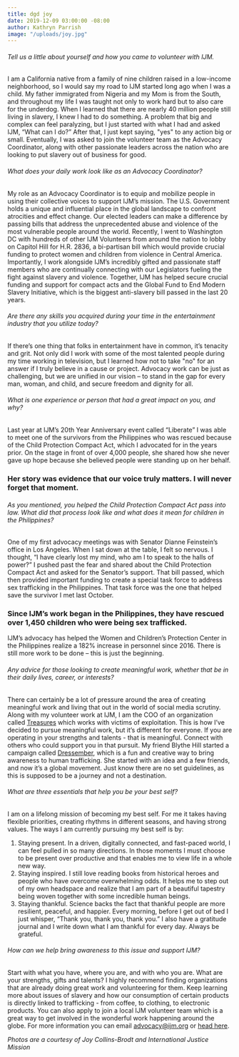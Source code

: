 ```yaml
---
title: dgd joy
date: 2019-12-09 03:00:00 -08:00
author: Kathryn Parrish
image: "/uploads/joy.jpg"
---
```



###### Tell us a little about yourself and how you came to volunteer with IJM. 

I am a California native from a family of nine children raised in a low-income neighborhood, so I would say my road to IJM started long ago when I was a child. My father immigrated from Nigeria and my Mom is from the South, and throughout my life I was taught not only to work hard but to also care for the underdog. When I learned that there are nearly 40 million people still living in slavery, I knew I had to do something. A problem that big and complex can feel paralyzing, but I just started with what I had and asked IJM, “What can I do?” After that, I just kept saying, "yes" to any action big or small. Eventually, I was asked to join the volunteer team as the Advocacy Coordinator, along with other passionate leaders across the nation who are looking to put slavery out of business for good.

###### What does your daily work look like as an Advocacy Coordinator? 
 
My role as an Advocacy Coordinator is to equip and mobilize people in using their collective voices to support IJM’s mission. The U.S. Government holds a unique and influential place in the global landscape to confront atrocities and effect change. Our elected leaders can make a difference by passing bills that address the unprecedented abuse and violence of the most vulnerable people around the world. Recently, I went to Washington DC with hundreds of other IJM Volunteers from around the nation to lobby on Capitol Hill for H.R. 2836, a bi-partisan bill which would provide crucial funding to protect women and children from violence in Central America. Importantly, I work alongside IJM’s incredibly gifted and passionate staff members who are continually connecting with our Legislators fueling the fight against slavery and violence. Together, IJM has helped secure crucial funding and support for compact acts and the Global Fund to End Modern Slavery Initiative, which is the biggest anti-slavery bill passed in the last 20 years.
 
###### Are there any skills you acquired during your time in the entertainment industry that you utilize today? 

If there’s one thing that folks in entertainment have in common, it’s tenacity and grit. Not only did I work with some of the most talented people during my time working in television, but I learned how not to take "no" for an answer if I truly believe in a cause or project. Advocacy work can be just as challenging, but we are unified in our vision – to stand in the gap for every man, woman, and child, and secure freedom and dignity for all.

###### What is one experience or person that had a great impact on you, and why? 
 
Last year at IJM’s 20th Year Anniversary event called “Liberate” I was able to meet one of the survivors from the Philippines who was rescued because of the Child Protection Compact Act, which I advocated for in the years prior. On the stage in front of over 4,000 people, she shared how she never gave up hope because she believed people were standing up on her behalf. 

### Her story was evidence that our voice truly matters. I will never forget that moment. 

###### As you mentioned, you helped the Child Protection Compact Act pass into law. What did that process look like and what does it mean for children in the Philippines? 
 
One of my first advocacy meetings was with Senator Dianne Feinstein’s office in Los Angeles. When I sat down at the table, I felt so nervous. I thought, “I have clearly lost my mind, who am I to speak to the halls of power?” I pushed past the fear and shared about the Child Protection Compact Act and asked for the Senator’s support. That bill passed, which then provided important funding to create a special task force to address sex trafficking in the Philippines. That task force was the one that helped save the survivor I met last October. 

### Since IJM’s work began in the Philippines, they have rescued over 1,450 children who were being sex trafficked. 

IJM’s advocacy has helped the Women and Children’s Protection Center in the Philippines realize a 182% increase in personnel since 2016. There is still more work to be done – this is just the beginning. 

###### Any advice for those looking to create meaningful work, whether that be in their daily lives, career, or interests?  

There can certainly be a lot of pressure around the area of creating meaningful work and living that out in the world of social media scrutiny. Along with my volunteer work at IJM, I am the COO of an organization called [Treasures](http://iamatreasure.com/) which works with victims of exploitation. This is how I’ve decided to pursue meaningful work, but it’s different for everyone. If you are operating in your strengths and talents - that is meaningful. Connect with others who could support you in that pursuit. My friend Blythe Hill started a campaign called [Dressember](https://www.dressember.org/), which is a fun and creative way to bring awareness to human trafficking. She started with an idea and a few friends, and now it’s a global movement. Just know there are no set guidelines, as this is supposed to be a journey and not a destination. 

###### What are three essentials that help you be your best self? 

I am on a lifelong mission of becoming my best self. For me it takes having flexible priorities, creating rhythms in different seasons, and having strong values. The ways I am currently pursuing my best self is by:

1. Staying present. In a driven, digitally connected, and fast-paced world, I can feel pulled in so many directions. In those moments I must choose to be present over productive and that enables me to view life in a whole new way.
2. Staying inspired. I still love reading books from historical heroes and people who have overcome overwhelming odds. It helps me to step out of my own headspace and realize that I am part of a beautiful tapestry being woven together with some incredible human beings.  
3. Staying thankful. Science backs the fact that thankful people are more resilient, peaceful, and happier. Every morning, before I get out of bed I just whisper, “Thank you, thank you, thank you.” I also have a gratitude journal and I write down what I am thankful for every day. Always be grateful.

###### How can we help bring awareness to this issue and support IJM? 

Start with what you have, where you are, and with who you are. What are your strengths, gifts and talents? I highly recommend finding organizations that are already doing great work and volunteering for them. Keep learning more about issues of slavery and how our consumption of certain products is directly linked to trafficking - from coffee, to clothing, to electronic products. You can also apply to join a local IJM volunteer team which is a great way to get involved in the wonderful work happening around the globe. For more information you can email advocacy@ijm.org or [head here](https://myijm.secure.force.com/Volunteers/).  
 
_Photos are a courtesy of Joy Collins-Brodt and International Justice Mission_